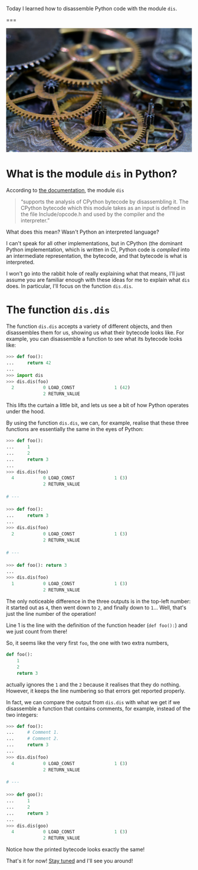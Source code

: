 Today I learned how to disassemble Python code with the module `dis`.

===

![A photo of some gears, a metaphor to how the Python standard module `dis` works and the fact that it allows us to disassemble Python code, letting us understand how Python runs our code under the hood.](thumbnail.png "Photo by Laura Ockel on Unsplash.")


# What is the module `dis` in Python?

According to [the documentation][dis-docs], the module `dis`

 > “supports the analysis of CPython bytecode by disassembling it.
 > The CPython bytecode which this module takes as an input is defined in the file Include/opcode.h and used by the compiler and the interpreter.”

What does this mean?
Wasn't Python an interpreted language?

I can't speak for all other implementations, but in CPython
(the dominant Python implementation, which is written in C),
Python code is _compiled_ into an intermediate representation, the bytecode,
and that bytecode is what is interpreted.

I won't go into the rabbit hole of really explaining what that means,
I'll just assume you are familiar enough with these ideas for me to explain what `dis` does.
In particular, I'll focus on the function `dis.dis`.


# The function `dis.dis`

The function `dis.dis` accepts a variety of different objects, and then disassembles them for us,
showing us what their bytecode looks like.
For example, you can disassemble a function to see what its bytecode looks like:

```py
>>> def foo():
...     return 42
... 
>>> import dis
>>> dis.dis(foo)
  2           0 LOAD_CONST               1 (42)
              2 RETURN_VALUE
```

This lifts the curtain a little bit, and lets us see a bit of how Python operates under the hood.

By using the function `dis.dis`, we can, for example, realise that these three functions are essentially the same in the eyes of Python:

```py
>>> def foo():
...     1
...     2
...     return 3
... 
>>> dis.dis(foo)
  4           0 LOAD_CONST               1 (3)
              2 RETURN_VALUE

# ---

>>> def foo():
...     return 3
... 
>>> dis.dis(foo)
  2           0 LOAD_CONST               1 (3)
              2 RETURN_VALUE

# ---

>>> def foo(): return 3
... 
>>> dis.dis(foo)
  1           0 LOAD_CONST               1 (3)
              2 RETURN_VALUE
```

The only noticeable difference in the three outputs is in the top-left number:
it started out as `4`, then went down to `2`, and finally down to `1`...
Well, that's just the line number of the operation!

Line 1 is the line with the definition of the function header (`def foo():`) and we just count from there!

So, it seems like the very first `foo`, the one with two extra numbers,

```py
def foo():
    1
    2
    return 3
```

actually ignores the `1` and the `2` because it realises that they do nothing.
However, it keeps the line numbering so that errors get reported properly.

In fact, we can compare the output from `dis.dis` with what we get if we disassemble a function that contains comments, for example, instead of the two integers:

```py
>>> def foo():
...     # Comment 1.
...     # Comment 2.
...     return 3
...
>>> dis.dis(foo)
  4           0 LOAD_CONST               1 (3)
              2 RETURN_VALUE

# ---

>>> def goo():
...     1
...     2
...     return 3
...
>>> dis.dis(goo)
  4           0 LOAD_CONST               1 (3)
              2 RETURN_VALUE
```

Notice how the printed bytecode looks exactly the same!


That's it for now! [Stay tuned][subscribe] and I'll see you around!

[subscribe]: /subscribe

[dis-docs]: https://docs.python.org/3/library/dis

